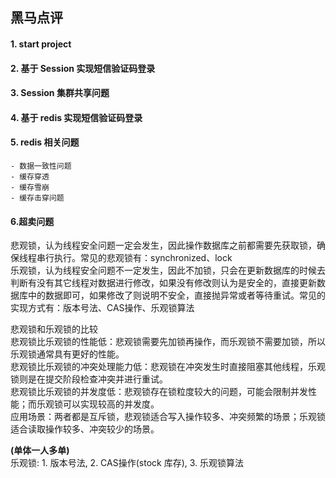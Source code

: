 ## 黑马点评
#### 1. start project
#### 2. 基于 Session 实现短信验证码登录
#### 3. Session 集群共享问题
#### 4. 基于 redis 实现短信验证码登录
#### 5. redis 相关问题
    - 数据一致性问题
    - 缓存穿透
    - 缓存雪崩
    - 缓存击穿问题

#### 6.超卖问题
悲观锁，认为线程安全问题一定会发生，因此操作数据库之前都需要先获取锁，确保线程串行执行。常见的悲观锁有：synchronized、lock  
乐观锁，认为线程安全问题不一定发生，因此不加锁，只会在更新数据库的时候去判断有没有其它线程对数据进行修改，如果没有修改则认为是安全的，直接更新数据库中的数据即可，如果修改了则说明不安全，直接抛异常或者等待重试。常见的实现方式有：版本号法、CAS操作、乐观锁算法

悲观锁和乐观锁的比较  
悲观锁比乐观锁的性能低：悲观锁需要先加锁再操作，而乐观锁不需要加锁，所以乐观锁通常具有更好的性能。  
悲观锁比乐观锁的冲突处理能力低：悲观锁在冲突发生时直接阻塞其他线程，乐观锁则是在提交阶段检查冲突并进行重试。  
悲观锁比乐观锁的并发度低：悲观锁存在锁粒度较大的问题，可能会限制并发性能；而乐观锁可以实现较高的并发度。  
应用场景：两者都是互斥锁，悲观锁适合写入操作较多、冲突频繁的场景；乐观锁适合读取操作较多、冲突较少的场景。

**(单体一人多单)**   
乐观锁: 1. 版本号法, 2. CAS操作(stock 库存), 3. 乐观锁算法

